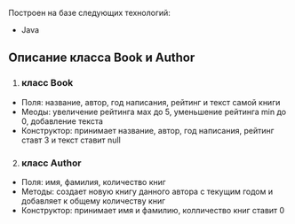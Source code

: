 Построен на базе следующих технологий:
* Java
## Описание класса Book и Author
1. ### класс Book
* Поля: название, автор, год написания, рейтинг и текст самой книги
* Меоды: увеличение рейтинга мах до 5, уменьшение рейтинга min до 0, добавление текста
* Конструктор: принимает название, автор, год написания, рейтинг ставт 3 и текст ставит null

2. ### класс Author
* Поля: имя, фамилия, количество книг
* Методы: создает новую книгу данного автора с текущим годом и добавляет к общему количеству книг
* Конструктор: принимает имя и фамилию, колличество книг ставит 0